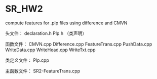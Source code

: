 # SR_HW2
compute features for .plp files using difference and CMVN

头文件：
declaration.h
Plp.h  （类声明）

函数文件：
CMVN.cpp
Difference.cpp
FeatureTrans.cpp
PushData.cpp
WriteData.cpp
WriteHead.cpp
WriteTxt.cpp

类定义文件：
Plp.cpp

主函数文件：
SR2-FeatureTrans.cpp


